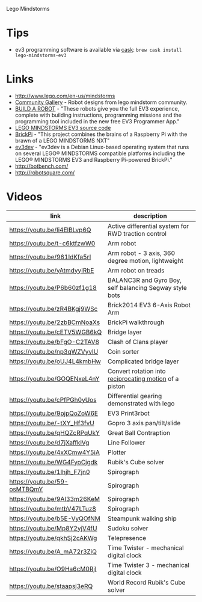 Lego Mindstorms

# Tips

- ev3 programming software is available via [cask](https://github.com/caskroom/homebrew-cask/blob/master/Casks/lego-mindstorms-ev3.rb): `brew cask install lego-mindstorms-ev3`

# Links

- <http://www.lego.com/en-us/mindstorms>
- [Community Gallery](http://www.us.lego.com/en-us/mindstorms/gallery) - Robot designs from lego mindstorm community.
- [BUILD A ROBOT](http://www.lego.com/en-us/mindstorms/build-a-robot) - "These robots give you the full EV3 experience, complete with building instructions, programming missions and the programming tool included in the new free EV3 Programmer App."
- [LEGO MINDSTORMS EV3 source code](https://github.com/mindboards/ev3sources)
- [BrickPi](https://github.com/DexterInd/BrickPi) - "This project combines the brains of a Raspberry Pi with the brawn of a LEGO MINDSTORMS NXT"
- [ev3dev](http://www.ev3dev.org/) - "ev3dev is a Debian Linux-based operating system that runs on several LEGO® MINDSTORMS compatible platforms including the LEGO® MINDSTORMS EV3 and Raspberry Pi-powered BrickPi."
- <http://botbench.com/>
- <http://robotsquare.com/>

# Videos

link                           | description
------------------------------ | ------------------------------------------------------------------------------------------------------------
<https://youtu.be/Ii4ElBLvp6Q> | Active differential system for RWD traction control
<https://youtu.be/t-c6ktfzwW0> | Arm robot
<https://youtu.be/961IdKfa5rI> | Arm robot - 3 axis, 360 degree motion, lightweight
<https://youtu.be/yAtmdyyIRbE> | Arm robot on treads
<https://youtu.be/P6b60zf1g18> | BALANC3R and Gyro Boy, self balancing Segway style bots
<https://youtu.be/zR4BKgj9WSc> | Brick2014 EV3 6-Axis Robot Arm
<https://youtu.be/2zbBCmNoaXs> | BrickPi walkthrough
<https://youtu.be/cETV5WGB6kQ> | Bridge layer
<https://youtu.be/bFgO-C2TAV8> | Clash of Clans player
<https://youtu.be/np3qWZVyvIU> | Coin sorter
<https://youtu.be/oUJ4L4kmbHw> | Complicated bridge layer
<https://youtu.be/GOQENxeL4nY> | Convert rotation into [reciprocating motion](https://en.wikipedia.org/wiki/Reciprocating_motion) of a piston
<https://youtu.be/cPfPGh0yUos> | Differential gearing demonstrated with lego
<https://youtu.be/9pjpQoZoW6E> | EV3 Print3rbot
<https://youtu.be/-tXY_Hf3fvU> | Gopro 3 axis pan/tilt/slide
<https://youtu.be/qHQZcRPqUkY> | Great Ball Contraption
<https://youtu.be/d7jXaffklVg> | Line Follower
<https://youtu.be/4xXCmw4Y5iA> | Plotter
<https://youtu.be/WG4FyoCjgdk> | Rubik's Cube solver
<https://youtu.be/1Ihjh_F7jn0> | Spirograph
<https://youtu.be/59-osMTBQmY> | Spirograph
<https://youtu.be/9AI33m26KeM> | Spirograph
<https://youtu.be/mtbV47LTuz8> | Spirograph
<https://youtu.be/b5E-VyQOfNM> | Steampunk walking ship
<https://youtu.be/Mp8Y2yjV4fU> | Sudoku solver
<https://youtu.be/qkhSj2cAKWg> | Telepresence
<https://youtu.be/A_mA72r3ZiQ> | Time Twister - mechanical digital clock
<https://youtu.be/O9Ha6cM0RjI> | Time Twister 3 - mechanical digital clock
<https://youtu.be/staapsj3eRQ> | World Record Rubik's Cube solver
